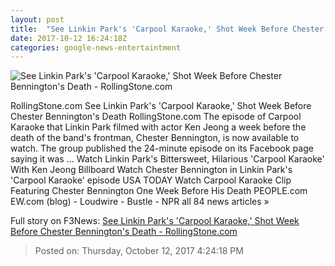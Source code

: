 ```yaml
---
layout: post
title:  "See Linkin Park's 'Carpool Karaoke,' Shot Week Before Chester Bennington's Death - RollingStone.com"
date: 2017-10-12 16:24:18Z
categories: google-news-entertaintment
---
```


![See Linkin Park's 'Carpool Karaoke,' Shot Week Before Chester Bennington's Death - RollingStone.com](http://img.wennermedia.com/social/linkin-park-carpool-karoake-4d6eb0c0-81b0-496d-bc6c-c2de8c6258ed.jpg)

RollingStone.com See Linkin Park's 'Carpool Karaoke,' Shot Week Before Chester Bennington's Death RollingStone.com The episode of Carpool Karaoke that Linkin Park filmed with actor Ken Jeong a week before the death of the band's frontman, Chester Bennington, is now available to watch. The group published the 24-minute episode on its Facebook page saying it was ... Watch Linkin Park's Bittersweet, Hilarious 'Carpool Karaoke' With Ken Jeong Billboard Watch Chester Bennington in Linkin Park's 'Carpool Karaoke' episode USA TODAY Watch Carpool Karaoke Clip Featuring Chester Bennington One Week Before His Death PEOPLE.com EW.com (blog) - Loudwire - Bustle - NPR all 84 news articles »


Full story on F3News: [See Linkin Park's 'Carpool Karaoke,' Shot Week Before Chester Bennington's Death - RollingStone.com](http://www.f3nws.com/n/ekKnXB)

> Posted on: Thursday, October 12, 2017 4:24:18 PM
